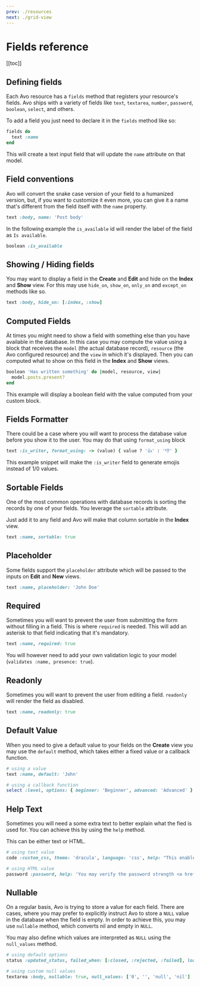 ```yaml
---
prev: ./resources
next: ./grid-view
---
```


# Fields reference

[[toc]]

## Defining fields

Each Avo resource has a `fields` method that registers your resource's fields. Avo ships with a variety of fields like `text`, `textarea`, `number`, `password`, `boolean`, `select`, and others.

To add a field you just need to declare it in the `fields` method like so:

```ruby
fields do
  text :name
end
```

This will create a text input field that will update the `name` attribute on that model.

## Field conventions

Avo will convert the snake case version of your field to a humanized version, but, if you want to customize it even  more, you can give it a name that's different from the field itself with the `name` property.

```ruby
text :body, name: 'Post body'
```

In the following example the `is_available` id will render the label of the field as `Is available`.

```ruby
boolean :is_available
```

## Showing / Hiding fields

You may want to display a field in the **Create** and **Edit** and hide on the **Index** and **Show** view. For this may use `hide_on`, `show_on`, `only_on` and `except_on` methods like so.

```ruby
text :body, hide_on: [:index, :show]
```

## Computed Fields

At times you might need to show a field with something else than you have available in the database. In this case you may compute the value using a block that receives the `model` (the actual database record), `resource` (the Avo configured resource) and the `view` in which it's displayed. Then you can computed what to show on this field in the **Index** and **Show** views.

```ruby
boolean 'Has written something' do |model, resource, view|
  model.posts.present?
end
```

This example will display a boolean field with the value computed from your custom block.

## Fields Formatter

There could be a case where you will want to process the database value before you show it to the user. You may do that using `format_using` block

```ruby
text :is_writer, format_using: -> (value) { value ? '👍' : '👎' }
```

This example snippet will make the `:is_writer` field to generate emojis instead of 1/0 values.

## Sortable Fields

One of the most common operations with database records is sorting the records by one of your fields. You leverage the `sortable` attribute.

Just add it to any field and Avo will make that column sortable in the **Index** view.

```ruby
text :name, sortable: true
```

## Placeholder

Some fields support the `placeholder` attribute which will be passed to the inputs on **Edit** and **New** views.

```ruby
text :name, placeholder: 'John Doe'
```

## Required

Sometimes you will want to prevent the user from submitting the form without filling in a field. This is where `required` is needed. This will add an asterisk to that field indicating that it's mandatory.

```ruby
text :name, required: true
```

You will however need to add your own validation logic to your model (`validates :name, presence: true`).

## Readonly

Sometimes you will want to prevent the user from editing a field. `readonly` will render the field as disabled.

```ruby
text :name, readonly: true
```

## Default Value

When you need to give a default value to your fields on the **Create** view you may use the `default` method, which takes either a fixed value or a callback function.

```ruby
# using a value
text :name, default: 'John'

# using a callback function
select :level, options: { beginner: 'Beginner', advanced: 'Advanced' }, default: -> (model, resource, view, field) { Time.now.hour < 12 ? 'advanced' : 'beginner' }
```

## Help Text

Sometimes you will need a some extra text to better explain what the fied is used for. You can achieve this by using the `help` method.

This can be either text or HTML.

```ruby
# using text value
code :custom_css, theme: 'dracula', language: 'css', help: "This enables you to edit the user's custom styles."

# using HTML value
password :password, help: 'You may verify the password strength <a href="http://www.passwordmeter.com/">here</a>.'
```

## Nullable

On a regular basis, Avo is trying to store a value for each field. There are cases, where you may prefer to explicitly instruct Avo to store a `NULL` value in the database when the field is empty.
In order to achieve this, you may use `nullable` method, which converts nil and empty in `NULL`.

You may also define which values are interpreted as `NULL` using the `null_values` method.

```ruby
# using default options
status :updated_status, failed_when: [:closed, :rejected, :failed], loading_when: [:loading, :running, :waiting], nullable: true

# using custom null values
textarea :body, nullable: true, null_values: ['0', '', 'null', 'nil']
```